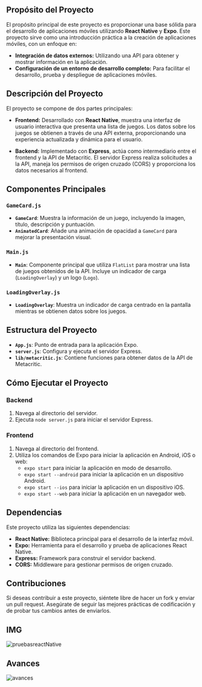 
## Propósito del Proyecto

El propósito principal de este proyecto es proporcionar una base sólida para el desarrollo de aplicaciones móviles utilizando **React Native** y **Expo**. Este proyecto sirve como una introducción práctica a la creación de aplicaciones móviles, con un enfoque en:

- **Integración de datos externos:** Utilizando una API para obtener y mostrar información en la aplicación.
- **Configuración de un entorno de desarrollo completo:** Para facilitar el desarrollo, prueba y despliegue de aplicaciones móviles.

## Descripción del Proyecto

El proyecto se compone de dos partes principales:

- **Frontend:** Desarrollado con **React Native**, muestra una interfaz de usuario interactiva que presenta una lista de juegos. Los datos sobre los juegos se obtienen a través de una API externa, proporcionando una experiencia actualizada y dinámica para el usuario.

- **Backend:** Implementado con **Express**, actúa como intermediario entre el frontend y la API de Metacritic. El servidor Express realiza solicitudes a la API, maneja los permisos de origen cruzado (CORS) y proporciona los datos necesarios al frontend.

## Componentes Principales

### `GameCard.js`

- **`GameCard`**: Muestra la información de un juego, incluyendo la imagen, título, descripción y puntuación.
- **`AnimatedCard`**: Añade una animación de opacidad a `GameCard` para mejorar la presentación visual.

### `Main.js`

- **`Main`**: Componente principal que utiliza `FlatList` para mostrar una lista de juegos obtenidos de la API. Incluye un indicador de carga (`LoadingOverlay`) y un logo (`Logo`).

### `LoadingOverlay.js`

- **`LoadingOverlay`**: Muestra un indicador de carga centrado en la pantalla mientras se obtienen datos sobre los juegos.

## Estructura del Proyecto

- **`App.js`**: Punto de entrada para la aplicación Expo.
- **`server.js`**: Configura y ejecuta el servidor Express.
- **`lib/metacritic.js`**: Contiene funciones para obtener datos de la API de Metacritic.

## Cómo Ejecutar el Proyecto

### Backend

1. Navega al directorio del servidor.
2. Ejecuta `node server.js` para iniciar el servidor Express.

### Frontend

1. Navega al directorio del frontend.
2. Utiliza los comandos de Expo para iniciar la aplicación en Android, iOS o web:
   - `expo start` para iniciar la aplicación en modo de desarrollo.
   - `expo start --android` para iniciar la aplicación en un dispositivo Android.
   - `expo start --ios` para iniciar la aplicación en un dispositivo iOS.
   - `expo start --web` para iniciar la aplicación en un navegador web.

## Dependencias

Este proyecto utiliza las siguientes dependencias:

- **React Native:** Biblioteca principal para el desarrollo de la interfaz móvil.
- **Expo:** Herramienta para el desarrollo y prueba de aplicaciones React Native.
- **Express:** Framework para construir el servidor backend.
- **CORS:** Middleware para gestionar permisos de origen cruzado.

## Contribuciones

Si deseas contribuir a este proyecto, siéntete libre de hacer un fork y enviar un pull request. Asegúrate de seguir las mejores prácticas de codificación y de probar tus cambios antes de enviarlos.


## IMG

  ![pruebasreactNative](https://github.com/user-attachments/assets/1d6bf144-8293-46be-ba9c-87ab4243deda)
## Avances

  
![avances](https://github.com/user-attachments/assets/340f70c2-e1ab-40aa-96fa-43da10affb30)

